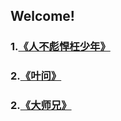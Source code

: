 ## Welcome!
### 1.[《人不彪悍枉少年》](./人不彪悍枉少年/index.html)
### 2.[《叶问》](./叶问/index.html)
### 2.[《大师兄》](./大师兄/index.html)